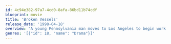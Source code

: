 ```yaml
---
id: 4c94e382-97a7-4cd0-8afa-86bd11b74cdf
blueprint: movie
title: 'Broken Vessels'
release_date: '1998-04-18'
overview: "A young Pennsylvania man moves to Los Angeles to begin work for an ambulance service. There he is teamed with a supremely confident vet who seemingly has gone through a large number of partners. Initially the novice is awed by the more experienced man's capabilities to deal with the high pressure situations they encounter. However, gradually he discovers that all is not as it seems. While the vet is ice on the surface, he actually gets through the ordeals by heavy drug use and avoids commitments. Soon the younger man finds himself pulled into the same world and has to decide what direction he wants to take."
genres: '[{"id": 18, "name": "Drama"}]'
---
```

